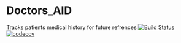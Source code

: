 # Doctors_AID

Tracks patients medical history for future refrences
[![Build Status](https://travis-ci.com/baloB99/Doctors_AID.svg?branch=master)](https://travis-ci.com/baloB99/Doctors_AID)
[![codecov](https://codecov.io/gh/Phindulo60/Doctors_AID/branch/master/graph/badge.svg?token=LRGUn1co95)](https://codecov.io/gh/Phindulo60/Doctors_AID)

